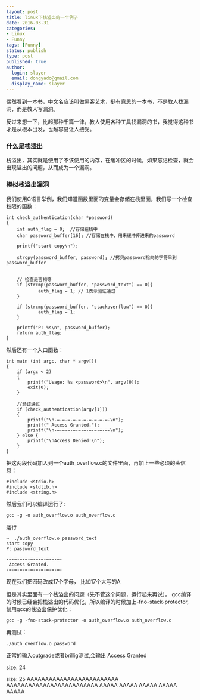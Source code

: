 ```yaml
---
layout: post
title: linux下栈溢出的一个例子
date: 2016-03-31
categories:
- Linux
- Funny
tags: [Funny]
status: publish
type: post
published: true
author:
  login: slayer
  email: dongyado@gmail.com
  display_name: slayer
---
```


偶然看到一本书，中文名应该叫做黑客艺术，挺有意思的一本书，不是教人找漏洞，而是教人写漏洞。

反过来想一下，比起那种千篇一律，教人使用各种工具找漏洞的书，我觉得这种书才是从根本出发，也越容易让人接受。

### 什么是栈溢出
栈溢出，其实就是使用了不该使用的内存，在缓冲区的时候，如果忘记检查，就会出现溢出的问题，从而成为一个漏洞。


### 模拟栈溢出漏洞

我们使用C语言举例，我们知道函数里面的变量会存储在栈里面，我们写一个检查权限的函数：


    int check_authentication(char *password)
    {
        int auth_flag = 0;  //存储在栈中
        char password_buffer[16]; //存储在栈中，用来缓冲传进来的password

        printf("start copy\n");

        strcpy(password_buffer, password); //拷贝password指向的字符串到 password_buffer


        // 检查是否相等
        if (strcmp(password_buffer, "password_text") == 0){
                auth_flag = 1; // 1表示验证通过
        }

        if (strcmp(password_buffer, "stackoverflow") == 0){
                auth_flag = 1;
        }

        printf("P: %s\n", password_buffer);
        return auth_flag;
    }


然后还有一个入口函数：

    int main (int argc, char * argv[])
    {
        if (argc < 2)
        {
            printf("Usage: %s <password>\n", argv[0]);
            exit(0);
        }

        //验证通过
        if (check_authentication(argv[1]))
        {
            printf("\n-=-=-=-=-=-=-=-=-=-=-\n");
            printf(" Access Granted.");
            printf("\n-=-=-=-=-=-=-=-=-=-=-\n");
        } else {
            printf("\nAccess Denied!\n");
        }
    }

把这两段代码加入到一个auth_overflow.c的文件里面，再加上一些必须的头信息：

    #include <stdio.h>
    #include <stdlib.h>
    #include <string.h>

然后我们可以编译运行了:
    
    gcc -g -o auth_overflow.o auth_overflow.c 

运行

    ⇒  ./auth_overflow.o password_text
    start copy
    P: password_text
    
    -=-=-=-=-=-=-=-=-=-=-
     Access Granted.
    -=-=-=-=-=-=-=-=-=-=-

现在我们把密码改成17个字母， 比如17个大写的A


但是其实里面有一个栈溢出的问题（先不管这个问题，运行起来再说）。
gcc编译的时候已经会把栈溢出的代码优化，所以编译的时候加上-fno-stack-protector, 禁用gcc的栈溢出保护优化：

    gcc -g -fno-stack-protector -o auth_overflow.o auth_overflow.c 

再测试：

    ./auth_overflow.o password 

正常的输入outgrade或者brillig测试,会输出 Access Granted

size: 24 

size: 25
AAAAAAAAAAAAAAAAAAAAAAAAA
AAAAAAAAAAAAAAAAAAAAAAAAA
AAAAA AAAAA AAAAA AAAAA AAAAA